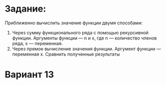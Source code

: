 # Задание:
Приближенно вычислить значение функции двумя способами:
1) Через сумму функционального ряда с помощью рекурсивной функции. Аргументы функции — n и x, где n — количество членов ряда, x — переменная. 
2) Через прямое вычисление значения функции. Аргумент функции — переменная x.
Сравнить полученные результаты
# Вариант 13
